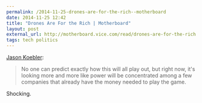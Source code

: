 ```yaml
---
permalink: /2014-11-25-drones-are-for-the-rich--motherboard
date: 2014-11-25 12:42
title: "Drones Are For the Rich | Motherboard"
layout: post
external_url: http://motherboard.vice.com/read/drones-are-for-the-rich
tags: tech politics
---
```

[Jason Koebler](http://motherboard.vice.com/read/drones-are-for-the-rich):

>No one can predict exactly how this will all play out, but right now, it's looking more and more like power will be concentrated among a few companies that already have the money needed to play the game.

Shocking. 